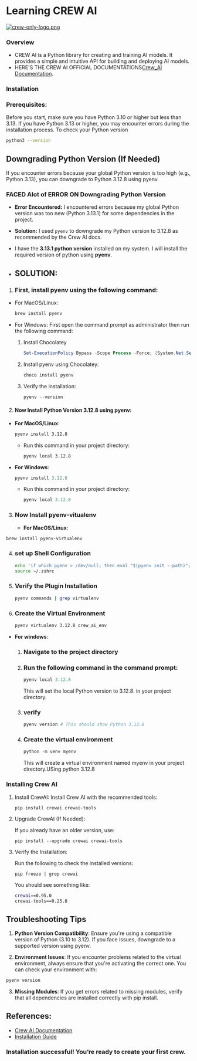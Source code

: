 # **Learning CREW AI**

[![crew-only-logo.png](https://i.postimg.cc/G3xn0D6W/crew-only-logo.png)](https://postimg.cc/F1zB3Yrp)

### **Overview**

- CREW AI is a Python library for creating and training AI models. It provides a simple and intuitive API for building and deploying AI models.
- HERE'S THE CREW AI OFFICIAL DOCUMENTATIONS[Crew_AI Documentation](https://docs.crewai.com/introduction).

### **Installation**

### Prerequisites:

Before you start, make sure you have Python 3.10 or higher but less than 3.13. If you have Python 3.13 or higher, you may encounter errors during the installation process.
To check your Python version

```bash
python3 --version

```

## **Downgrading Python Version (If Needed)**

If you encounter errors because your global Python version is too high (e.g., Python 3.13), you can downgrade to Python 3.12.8 using pyenv.

### **FACED Alot of ERROR ON Downgrading Python Version**

- **Error Encountered:** I encountered errors because my global Python version was too new (Python 3.13.1) for some dependencies in the project.
- **Solution:** I used `pyenv` to downgrade my Python version to 3.12.8 as recommended by the Crew AI docs.
- I have the **3.13.1 python version** installed on my system. I will install the required version of python using **pyenv**.

- ## SOLUTION:

1. ### First, install **pyenv** using the following command:

- For MacOS/Linux:

  ```bash
  brew install pyenv

  ```

- For Windows:
  First open the command prompt as administrator then run the following command:

  1. Install Chocolatey

     ```powershell
     Set-ExecutionPolicy Bypass -Scope Process -Force; [System.Net.ServicePointManager]::SecurityProtocol = [System.Net.SecurityProtocolType]::Tls12; iex ((New-Object System.Net.WebClient).DownloadString('https://community.chocolatey.org/install.ps1'))

     ```

  2. Install pyenv using Chocolatey:

     ```powershell
     choco install pyenv

     ```

  3. Verify the installation:
     ```powershell
     pyenv --version
     ```

2. #### Now Install Python Version 3.12.8 using pyenv:

- **For MacOS/Linux**:
  ```bash
  pyenv install 3.12.8
  ```
  - Run this command in your project directory:
    ```bash
    pyenv local 3.12.8
    ```
- **For Windows**:
  ```powershell
  pyenv install 3.12.8
  ```
  - Run this command in your project directory:
    ```powershell
    pyenv local 3.12.8
    ```

3. ### Now Install pyenv-vitualenv
   - **For MacOS/Linux**:

```bash
brew install pyenv-virtualenv
```

4. ### set up Shell Configuration
   ```bash
   echo 'if which pyenv > /dev/null; then eval "$(pyenv init --path)"; eval "$(pyenv init -)"; eval "$(pyenv virtualenv-init -)"; fi' >> ~/.zshrc
   source ~/.zshrc
   ```
5. ### Verify the Plugin Installation

   ```bash
   pyenv commands | grep virtualenv

   ```

6. ### Create the Virtual Environment
   ```bash
   pyenv virtualenv 3.12.8 crew_ai_env
   ```

- **For windows**:

  1.  ### Navigate to the project directory

  2.  ### Run the following command in the command prompt:
      ```powershell
      pyenv local 3.12.8
      ```
      This will set the local Python version to 3.12.8. in your project directory.
  3.  ### verify
      ```powershell
      pyenv version # This should show Python 3.12.8
      ```
  4.  ### Create the virtual environment
      ```powershell
      python -m venv myenv
      ```
      This will create a virtual environment named myenv in your project directory.USing python 3.12.8

### **Installing Crew AI**

1. Install CrewAI:
   Install Crew AI with the recommended tools:

   ```Terminal
   pip install crewai crewai-tools

   ```

2. Upgrade CrewAI (If Needed):

   If you already have an older version, use:

   ```Terminal
   pip install --upgrade crewai crewai-tools

   ```

3. Verify the Installation:

   Run the following to check the installed versions:

   ```Terminal
   pip freeze | grep crewai
   ```

   You should see something like:

   ```bash
   crewai==0.95.0
   crewai-tools==0.25.8
   ```

## **Troubleshooting Tips**

1. **Python Version Compatibility**: Ensure you're using a compatible version of Python (3.10 to 3.12). If you face issues, downgrade to a supported version using pyenv.

2. **Environment Issues**: If you encounter problems related to the virtual environment, always ensure that you're activating the correct one. You can check your environment with:

```bash
pyenv version
```

3. **Missing Modules**: If you get errors related to missing modules, verify that all dependencies are installed correctly with pip install.

## References:

- [Crew AI Documentation](https://crew.ai/docs/)
- [Installation Guide](https://docs.crewai.com/installation)

### Installation successful! You’re ready to create your first crew.
